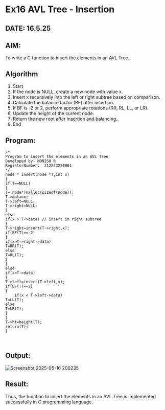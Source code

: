 # Ex16 AVL Tree - Insertion
## DATE: 16.5.25
## AIM: 
To write a C function to insert the elements in an AVL Tree.

## Algorithm
1. Start 
2. If the node is NULL, create a new node with value x. 
3. Insert x recursively into the left or right subtree based on comparison. 
4. Calculate the balance factor (BF) after insertion. 
5. If BF is -2 or 2, perform appropriate rotations (RR, RL, LL, or LR). 
6. Update the height of the current node. 
7. Return the new root after insertion and balancing.. 
8. End 

## Program:
```
/*
Program to insert the elements in an AVL Tree
Developed by: MONISH R
RegisterNumber:  212223220061
*/
node * insert(node *T,int x)
{
if(T==NULL)
{
T=(node*)malloc(sizeof(node));
T->data=x;
T->left=NULL;
T->right=NULL;
}
else
if(x > T->data) // insert in right subtree
{
T->right=insert(T->right,x);
if(BF(T)==-2)
{
if(x>T->right->data)
T=RR(T);
else
T=RL(T);
}
}
else
if(x<T->data)
{
T->left=insert(T->left,x);
if(BF(T)==2)
{
    if(x < T->left->data)
T=LL(T);
else
T=LR(T);
}
}
T->ht=height(T);
return(T);
}
 


```

## Output:
![Screenshot 2025-05-16 200235](https://github.com/user-attachments/assets/3fd59bbb-ffe0-4ea9-83bb-4ce2897dbb37)



## Result:
Thus, the function to insert the elements in an AVL Tree is implemented successfully in C programming language.

